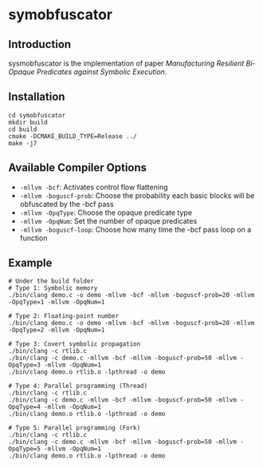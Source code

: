 # symobfuscator
## Introduction
sysmobfuscator is the implementation of paper *Manufacturing Resilient Bi-Opaque Predicates against Symbolic Execution*.
## Installation
```
cd symobfuscator
mkdir build
cd build
cmake -DCMAKE_BUILD_TYPE=Release ../
make -j7
```
## Available Compiler Options
- `-mllvm -bcf`: Activates control flow flattening
- `-mllvm -boguscf-prob`: Choose the probability each basic blocks will be obfuscated by the -bcf pass
- `-mllvm -OpqType`: Choose the opaque predicate type
- `-mllvm -OpqNum`: Set the number of opaque predicates
- `-mllvm -boguscf-loop`: Choose how many time the -bcf pass loop on a function

## Example
```
# Under the build folder
# Type 1: Symbolic memory
./bin/clang demo.c -o demo -mllvm -bcf -mllvm -boguscf-prob=20 -mllvm -OpqType=1 -mllvm -OpqNum=1

# Type 2: Floating-point number
./bin/clang demo.c -o demo -mllvm -bcf -mllvm -boguscf-prob=20 -mllvm -OpqType=2 -mllvm -OpqNum=1

# Type 3: Covert symbolic propagation
./bin/clang -c rtlib.c
./bin/clang -c demo.c -mllvm -bcf -mllvm -boguscf-prob=50 -mllvm -OpqType=3 -mllvm -OpqNum=1
./bin/clang demo.o rtlib.o -lpthread -o demo

# Type 4: Parallel programming (Thread)
./bin/clang -c rtlib.c
./bin/clang -c demo.c -mllvm -bcf -mllvm -boguscf-prob=50 -mllvm -OpqType=4 -mllvm -OpqNum=1
./bin/clang demo.o rtlib.o -lpthread -o demo

# Type 5: Parallel programming (Fork)
./bin/clang -c rtlib.c
./bin/clang -c demo.c -mllvm -bcf -mllvm -boguscf-prob=50 -mllvm -OpqType=5 -mllvm -OpqNum=1
./bin/clang demo.o rtlib.o -lpthread -o demo
```
